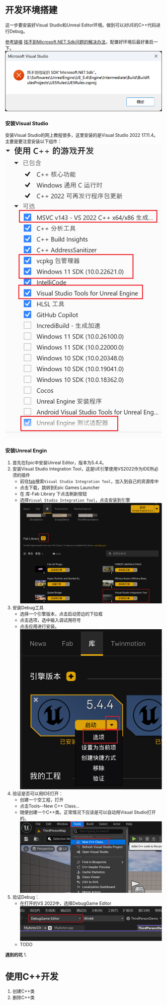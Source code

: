 # 开发环境搭建
这一步要安装好Visual Studio和Unreal Editor环境。做到可以对UE的C++代码进行Debug。

[参考链接](https://learn.microsoft.com/zh-cn/visualstudio/gamedev/unreal/get-started/vs-tools-unreal-install)
[找不到Microsoft.NET.Sdk问题的解决办法](https://stackoverflow.com/questions/67049414/windows-or-visual-studio-2022-cant-find-the-latest-installed-net-sdk-due-to-bi/67049415#67049415)，配置好环境后最好重启一下。
![alt text](images/image-5.png)

### 安装Visual Studio

安装Visual Studio的网上教程很多，这里安装的是Visual Studio 2022 17.11.4。主要是要注意安装以下组件：
![alt text](images/image-1.png)

### 安装Unreal Engin

1. 首先在Epic中安装Unreal Editor，版本为5.4.4。
2. 安装Visual Studio Integration Tool，这是UE引擎使用VS2022作为IDE所必须的插件
   * 前往[fab](https://www.fab.com/)搜索`Visual Studio Integration Tool`，加入到自己的资源库中
   * 点击下载，跳转到Epic Games Launcher
   * 在 库-Fab Library 下点击刷新按钮
   * 选择`Visual Studio Integration Tool`，点击安装到引擎
    ![alt text](images/image.png)
3. 安装Debug工具
   * 选择一个引擎版本，点击启动旁边的下拉框
   * 点击选项，选中输入调试用符号
   * 点击应用进行安装。
   ![alt text](images/image-2.png)
4. 验证是否可以用IDE打开：
   * 创建一个空工程，打开
   * 点击Tools--New C++ Class...
   * 随便创建一个C++类。正常情况下应该是可以自动用Visual Studio打开的。
    ![alt text](images/image-3.png)
5. 验证Debug：
    * 在打开的VS 2022中，选择DebugGame Editor
    ![alt text](images/image-4.png)
    * TODO

**遇到的坑**
1. 

# 使用C++开发

1. 创建C++类
2. 删除C++类


